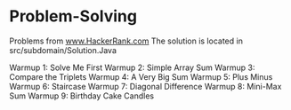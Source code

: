 # Problem-Solving
Problems from www.HackerRank.com
The solution is located in src/subdomain/Solution.Java

Warmup 1: Solve Me First
Warmup 2: Simple Array Sum
Warmup 3: Compare the Triplets
Warmup 4: A Very Big Sum
Warmup 5: Plus Minus
Warmup 6: Staircase
Warmup 7: Diagonal Difference
Warmup 8: Mini-Max Sum
Warmup 9: Birthday Cake Candles
